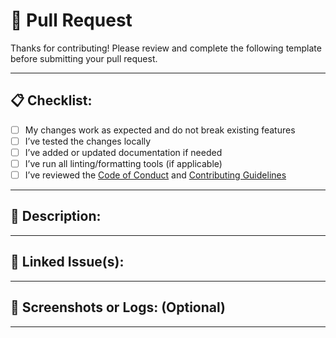# 🚀 Pull Request

Thanks for contributing! Please review and complete the following template before submitting your pull request.

---

## 📋 Checklist:

<!---------------------------------------------------
Take some time to review this PR validation checklist.
Have you completed all necessary steps? 
Please replace [ (space)] -> [x] to mark as completed:
---------------------------------------------------->

- [ ] My changes work as expected and do not break existing features
- [ ] I’ve tested the changes locally
- [ ] I’ve added or updated documentation if needed
- [ ] I’ve run all linting/formatting tools (if applicable)
- [ ] I’ve reviewed the [Code of Conduct](./CODE_OF_CONDUCT.md) and [Contributing Guidelines](./CONTRIBUTING.md)

---

## 📃 Description:

<!---------------------------------------------------
Provide a clear and concise explanation of the change(s).
What does this PR do? 
Why is it necessary?
Please type your response below the dotted line:
---------------------------------------------------->


---

## 🔗 Linked Issue(s):

<!---------------------------------------------------
Please link any related issue(s) involving this PR.
Ex: 'Closes #123', 'Fixes #456', 'Resolves #789'
This will automatically link the PR to the issue(s), 
and closes the issue(s) if the PR is merged!
Please include any applicable issue(s) below the dotted line:
---------------------------------------------------->

---

## 📸 Screenshots or Logs: (Optional)

<!--
If this PR changes the UI or has visual/log output, 
consider attaching screenshots or logs here if applicable.
[Optional]
-->


---